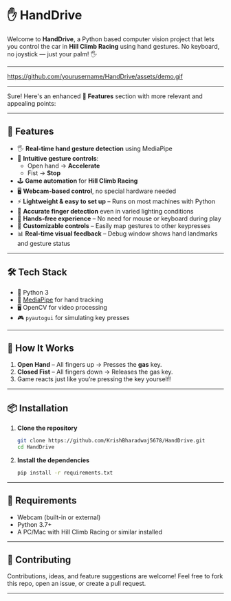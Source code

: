 # ✋ HandDrive

Welcome to **HandDrive**, a Python based computer vision project that lets you control the car in **Hill Climb Racing** using hand gestures. No keyboard, no joystick — just your palm! 🖐️

---

https://github.com/yourusername/HandDrive/assets/demo.gif  

---
Sure! Here's an enhanced **🧠 Features** section with more relevant and appealing points:

---

## 🧠 Features

* 🖐️ **Real-time hand gesture detection** using MediaPipe
* 🚗 **Intuitive gesture controls**:
  * Open hand → **Accelerate**
  * Fist → **Stop**
* 🕹️ **Game automation** for **Hill Climb Racing**
* 🖥️ **Webcam-based control**, no special hardware needed
* ⚡ **Lightweight & easy to set up** – Runs on most machines with Python
* 🎯 **Accurate finger detection** even in varied lighting conditions
* 🔄 **Hands-free experience** – No need for mouse or keyboard during play
* 🧪 **Customizable controls** – Easily map gestures to other keypresses
* 📊 **Real-time visual feedback** – Debug window shows hand landmarks and gesture status

---


## 🛠️ Tech Stack

- 🐍 Python 3
- 🤖 [MediaPipe](https://github.com/google/mediapipe) for hand tracking
- 🖥️ OpenCV for video processing
- 🎮 `pyautogui` for simulating key presses

---

## 🚀 How It Works

1. **Open Hand** – All fingers up → Presses the **gas** key.
2. **Closed Fist** – All fingers down → Releases the gas key.
3. Game reacts just like you’re pressing the key yourself!

---

## 📦 Installation

1. **Clone the repository**  
   ```bash
   git clone https://github.com/KrishBharadwaj5678/HandDrive.git
   cd HandDrive
   ```

2. **Install the dependencies**

   ```bash
   pip install -r requirements.txt
   ```

---

## 🧪 Requirements

* Webcam (built-in or external)
* Python 3.7+
* A PC/Mac with Hill Climb Racing or similar installed

---


## 🤝 Contributing

Contributions, ideas, and feature suggestions are welcome!
Feel free to fork this repo, open an issue, or create a pull request.

---

